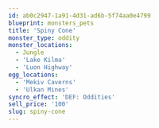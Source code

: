 ```yaml
---
id: ab0c2947-1a91-4d31-ad6b-5f74aa0e4799
blueprint: monsters_pets
title: 'Spiny Cone'
monster_type: oddity
monster_locations:
  - Jungle
  - 'Lake Kilma'
  - 'Luon Highway'
egg_locations:
  - 'Mekiv Caverns'
  - 'Ulkan Mines'
syncro_effect: 'DEF: Oddities'
sell_price: '100'
slug: spiny-cone
---
```

